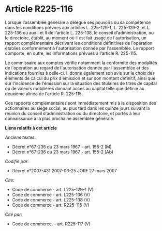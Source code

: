 # Article R225-116

Lorsque l'assemblée générale a délégué ses pouvoirs ou sa compétence dans les conditions prévues aux articles L. 225-129-1,
L. 225-129-2, et L. 225-136 ou aux I et II de l'article L. 225-138, le conseil d'administration, ou le directoire, établit,
au moment où il est fait usage de l'autorisation, un rapport complémentaire décrivant les conditions définitives de
l'opération établies conformément à l'autorisation donnée par l'assemblée. Le rapport comporte, en outre, les informations
prévues à l'article R. 225-115. 

Le commissaire aux comptes vérifie notamment la conformité des modalités de l'opération au regard de l'autorisation donnée
par l'assemblée et des indications fournies à celle-ci. Il donne également son avis sur le choix des éléments de calcul du
prix d'émission et sur son montant définitif, ainsi que sur l'incidence de l'émission sur la situation des titulaires de
titres de capital ou de valeurs mobilières donnant accès au capital telle que définie au deuxième alinéa de l'article R.
225-115. 

Ces rapports complémentaires sont immédiatement mis à la disposition des actionnaires au siège social, au plus tard dans les
quinze jours suivant la réunion du conseil d'administration ou du directoire, et portés à leur connaissance à la plus
prochaine assemblée générale.

**Liens relatifs à cet article**

_Anciens textes_:

  - Décret n°67-236 du 23 mars 1967 - art. 155-2 (M)
  - Décret n°67-236 du 23 mars 1967 - art. 155-2 (Ab)

_Codifié par_:

  - Décret n°2007-431 2007-03-25 JORF 27 mars 2007

_Cite_:

  - Code de commerce - art. L225-129-1 (V)
  - Code de commerce - art. L225-136 (V)
  - Code de commerce - art. L225-138 (V)
  - Code de commerce - art. R225-115 (V)

_Cité par_:

  - Code de commerce. - art. R225-117 (V)
